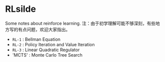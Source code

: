 # RLsilde
Some notes about reinforce learning.
注：由于初学理解可能不够深刻，有些地方写的有点问题，欢迎大家指出。

- `RL-1` : Bellman Equation
- `RL-2` : Policy Iteration and Value Iteration
- `RL-3` : Linear Quadratic Regulator
- 'MCTS' : Monte Carlo Tree Search

